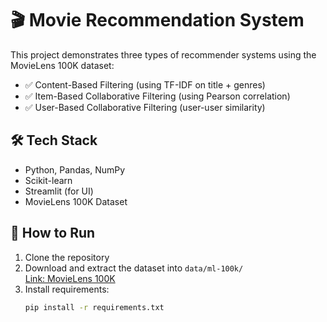 # 🎬 Movie Recommendation System

This project demonstrates three types of recommender systems using the MovieLens 100K dataset:

- ✅ Content-Based Filtering (using TF-IDF on title + genres)
- ✅ Item-Based Collaborative Filtering (using Pearson correlation)
- ✅ User-Based Collaborative Filtering (user-user similarity)

## 🛠 Tech Stack

- Python, Pandas, NumPy
- Scikit-learn
- Streamlit (for UI)
- MovieLens 100K Dataset

## 🧪 How to Run

1. Clone the repository
2. Download and extract the dataset into `data/ml-100k/`  
   [Link: MovieLens 100K](https://grouplens.org/datasets/movielens/100k/)
3. Install requirements:
   ```bash
   pip install -r requirements.txt
